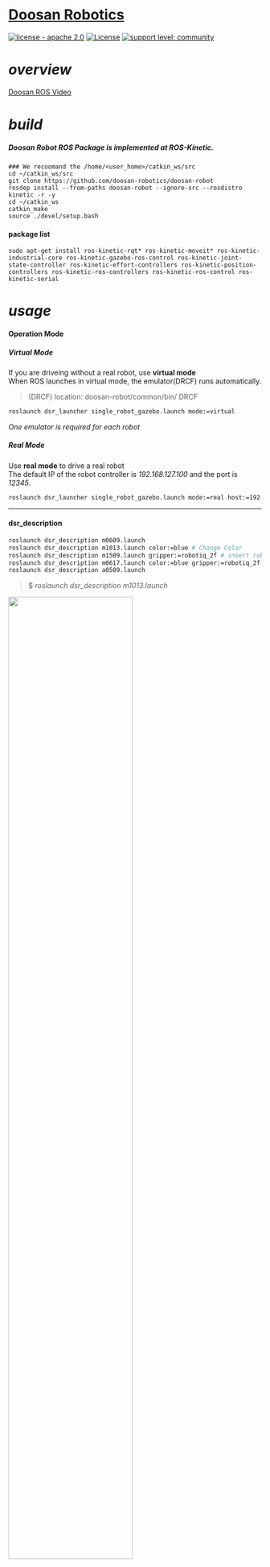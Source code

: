 # [Doosan Robotics](http://www.doosanrobotics.com/kr/)
[![license - apache 2.0](https://img.shields.io/:license-Apache%202.0-yellowgreen.svg)](https://opensource.org/licenses/Apache-2.0)
[![License](https://img.shields.io/badge/License-BSD%203--Clause-blue.svg)](https://opensource.org/licenses/BSD-3-Clause)
[![support level: community](https://img.shields.io/badge/support%20level-community-lightgray.png)](http://rosindustrial.org/news/2016/10/7/better-supporting-a-growing-ros-industrial-software-platform)
# *overview*

[Doosan ROS Video](https://www.youtube.com/watch?v=mE24X5PhZ4M&feature=youtu.be)

# *build* 
##### *Doosan Robot ROS Package is implemented at ROS-Kinetic.*
    ### We recoomand the /home/<user_home>/catkin_ws/src
    cd ~/catkin_ws/src
    git clone https://github.com/doosan-robotics/doosan-robot
    rosdep install --from-paths doosan-robot --ignore-src --rosdistro kinetic -r -y
    cd ~/catkin_ws
    catkin_make
    source ./devel/setup.bash

#### package list
    sudo apt-get install ros-kinetic-rqt* ros-kinetic-moveit* ros-kinetic-industrial-core ros-kinetic-gazebo-ros-control ros-kinetic-joint-state-controller ros-kinetic-effort-controllers ros-kinetic-position-controllers ros-kinetic-ros-controllers ros-kinetic-ros-control ros-kinetic-serial

# *usage* <a id="chapter-3"></a>
#### Operation Mode
##### Virtual Mode
If you are driveing without a real robot, use __virtual mode__   
When ROS launches in virtual mode, the emulator(DRCF) runs automatically.
> (DRCF) location: doosan-robot/common/bin/ DRCF

```bash
roslaunch dsr_launcher single_robot_gazebo.launch mode:=virtual
```
_One emulator is required for each robot_

##### Real Mode
Use __real mode__ to drive a real robot   
The default IP of the robot controller is _192.168.127.100_ and the port is _12345_.
```bash
roslaunch dsr_launcher single_robot_gazebo.launch mode:=real host:=192.168.127.100 port:=12345
```
___
#### dsr_description
```bash
roslaunch dsr_description m0609.launch    
roslaunch dsr_description m1013.launch color:=blue # Change Color
roslaunch dsr_description m1509.launch gripper:=robotiq_2f # insert robotiq gripper
roslaunch dsr_description m0617.launch color:=blue gripper:=robotiq_2f # change color & insert robotiq gripper
roslaunch dsr_description a0509.launch 
```

> $ _roslaunch dsr_description m1013.launch_ 
<img src="https://user-images.githubusercontent.com/47092672/55622394-0f708f00-57db-11e9-8625-a344513a5d3a.png" width="70%">

> + In dsr_description, the user can use joint_state_publisher to move the robot.
> + [Joint_state_publisher](http://wiki.ros.org/joint_state_publisher)

> $ _roslaunch dsr_description m0617.launch color:=blue gripper:=robotiq_2f_ 

<img src="https://user-images.githubusercontent.com/47092672/55624467-f7037300-57e0-11e9-930a-ec929de3a0fa.png" width="70%">

___
#### dsr_moveit_config
> ###### __arguments__
   > color:= ROBOT_COLOR <white / blue> defalut = white  
    
    roslaunch moveit_config_m0609 m0609.launch
    roslaunch moveit_config_m0617 m0617.launch
    roslaunch moveit_config_m1013 m1013.launch color:=blue
    roslaunch moveit_config_m1509 m1509.launch
    roslaunch moveit_config_a0509 a0509.launch
    
    
<img src="https://user-images.githubusercontent.com/47092672/55613994-fd84f100-57c6-11e9-97eb-49d1d7c9e32c.png" width="70%">

___
#### dsr_control _(default model:= m1013, default mode:= virtual)_
> ###### __arguments__                    
>host := ROBOT_IP defalut = 192.168.127.100   
port := ROBOT_PORT default = 12345  
mode := OPERATION MODE <virtual  /  real> defalut = virtual  
model := ROBOT_MODEL <m0609  /  0617/  m1013  /  m1509 / a0509> defalut = m1013  
color := ROBOT_COLOR <white  /  blue> defalut = white  
gripper := USE_GRIPPER <none  /  robotiq_2f> defalut = none  
mobile := USE_MOBILE <none  /  husky> defalut = none  

#### dsr_control + dsr_moveit_config
    roslaunch dsr_control dsr_moveit.launch
    roslaunch dsr_control dsr_moveit.launch model:=m0609 mode:=virtual
    roslaunch dsr_control dsr_moveit.launch model:=m0617 mode:=virtual
    roslaunch dsr_control dsr_moveit.launch model:=m1013 mode:=virtual
    roslaunch dsr_control dsr_moveit.launch model:=m1509 mode:=virtual
    roslaunch dsr_control dsr_moveit.launch model:=a0509 mode:=virtual

##### *How to use MoveIt Commander*
###### _You can run Moveit with CLI commands through the moveit commander package._
###### _You can install the "moveit_commander" package using below command._
    sudo apt-get install ros-kinetic-moveit-commander
##### *MoveitCommander usage example*
	roslaunch dsr_control dsr_moveit.launch model:=m1013
	In another terminal 
	ROS_NAMESPACE=/dsr01m1013 rosrun moveit_commander moveit_commander_cmdline.py robot_description:=/dsr01m1013/robot_description   
###### *moveit commander CLI is executed.*    
    > use arm 
    > goal0 = [0 0 0 0 0 0]        # save the home position to variable "goal0"
    > goal1 = [0 0 1.57 0 1.57 0]  # save the target position to varialbe "goal1" / radian
    > go goal1                     # plan & excute (the robot is going to move target position)
    > go goal0                     # paln & excute (the robot is going to move home position)
___
#### dsr_launcher

__If you don`t have real doosan controller, you must execute emulator before run dsr_launcer.__
> ###### __arguments__    
   >host:= ROBOT_IP defalut = 192.168.127.100  ##Emulator IP = 127.0.0.1   
    port:= ROBOT_PORT default = 12345  
    mode:= OPERATION MODE <virtual  /  real> defalut = virtual  
    model:= ROBOT_MODEL <m0609  /  0617/  m1013  /  m1509 / a0509> defalut = m1013  
    color:= ROBOT_COLOR <white  /  blue> defalut = white  
    gripper:= USE_GRIPPER <none  /  robotiq_2f> defalut = none  
    mobile:= USE_MOBILE <none  /  husky> defalut = none  

    roslaunch dsr_launcher single_robot_rviz.launch host:=127.0.0.1 port:=12345 mode:=virtual model:=m1013 color:=blue gripper:=none mobile:=none
    roslaunch dsr_launcher single_robot_gazebo.launch host:=192.168.127.100
    roslaunch dsr_launcher single_robot_rviz_gazebo.launch gripper:=robotiq_2f mobile:=husky
    roslaunch dsr_launcher multi_robot_rviz.launch
    roslaunch dsr_launcher multi_robot_gazebo.launch model:=m0609
    roslaunch dsr_launcher multi_robot_rviz_gazebo.launch
___
#### dsr_example
###### single robot
    <launch>
      - single robot in rviz : 
      roslaunch dsr_launcher single_robot_rviz.launch model:=m1013 color:=white
      - single robot in gazebo : 
      roslaunch dsr_launcher single_robot_gazebo.launch model:=m1013 color:=blue
      - single robot in rviz + gazebo : 
      roslaunch dsr_launcher single_robot_rviz_gazebo.launch model:=m1013 color:=white
    <run application node>
      rosrun dsr_example_py single_robot_simple.py dsr01 m1013
    <ex>
      roslaunch dsr_launcher single_robot_rviz_gazebo.launch model:=m1013 color:=white
      rosrun dsr_example_py single_robot_simple.py

> _$ roslaunch dsr_launcher single_robot_rviz_gazebo.launch_

> _$ rosrun dsr_example_py single_robot_simple.py_
> <img src="https://user-images.githubusercontent.com/47092672/55624471-fbc82700-57e0-11e9-8c1f-4fe9f526944b.png" width="70%">

###### robot + gripper
> insert argument gripper:=robotiq_2f  
- single robot + gripper
```bash
roslaunch dsr_launcher single_robot_rviz.launch gripper:=robotiq_2f

<run application node>
  rosrun dsr_example_py pick_and_place.py
```
- Serial Test(Loopback)
```bash
rosrun serial_example_node serial_example_node ttyUSB0 115200
rostopic echo /serial_read
rostopic pub /serial_write std_msgs/String 'data: 100'
```

    
#### gazebo+rviz+virtual
    roslaunch dsr_launcher single_robot_rviz_gazebo.launch
    rosrun dsr_example_py single_robot_simple.py
```bash
  <include file="$(find dsr_gazebo)/launch/dsr_base.launch">
    <arg name="ns" value="dsr01"/> # Robot ID
    <arg name="model" value="m1013"/> # Robot Model
    <arg name="host" value="192.168.127.100"/> # Robot IP
    <arg name="port" value="12345"/> # Robot Port
    <arg name="mode" value="virtual"/> # Robot Controller Mode 
    # Position & Posture in Gazebo
    <arg name="x" value="2"/>
    <arg name="y" value="-4"/>
    <arg name="yaw" value="0.7"/>
  </include>
  <include file="$(find dsr_gazebo)/launch/dsr_base.launch">
    <arg name="ns" value="dsr02"/> # Secondary Robot ID
    <arg name="model" value="m1013"/> # Secondary Robot Model
    <arg name="host" value="192.168.127.102"/> # Secondary Robot IP
    <arg name="port" value="12346"/> # Robot Port
    <arg name="mode" value="virtual"/> # Secondary Robot Controller Mode
    # Secondary Position & Posture in Gazebo
    <arg name="x" value="2"/>
    <arg name="y" value="-4"/>
    <arg name="yaw" value="0.7"/>
  </include>
```  

#### Service Call
```bash
rosservice call /dsr/set_joint_move "jointAngle: [0.0, 0.0, 0.0, 0.0, 0.0, 0.0]
jointVelocity: [50.0, 0.0, 0.0, 0.0, 0.0, 0.0]
jointAcceleration: [50.0, 0.0, 0.0, 0.0, 0.0, 0.0]
radius: 0.0"
```
___
# manuals

[Manual(Kor)](http://wiki.ros.org/doosan-robotics?action=AttachFile&do=get&target=Doosan_Robotics_ROS_Manual_ver1.12_20200522A%28Kor.%29.pdf)


[Manual(Eng)](http://wiki.ros.org/doosan-robotics?action=AttachFile&do=get&target=Doosan_Robotics_ROS_Manual_ver1.12_20200522%28EN.%29.pdf)
